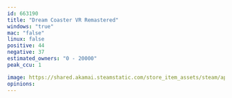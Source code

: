 ```yaml
---
id: 663190
title: "Dream Coaster VR Remastered"
windows: "true"
mac: "false"
linux: false
positive: 44
negative: 37
estimated_owners: "0 - 20000"
peak_ccu: 1

image: https://shared.akamai.steamstatic.com/store_item_assets/steam/apps/663190/header.jpg?t=1593727341
opinions:
---
```

